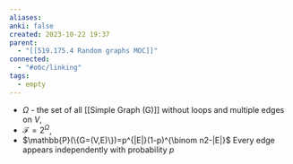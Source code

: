 ```yaml
---
aliases: 
anki: false
created: 2023-10-22 19:37
parent:
  - "[[519.175.4 Random graphs MOC]]"
connected:
  - "#обс/linking"
tags:
  - empty
---
```

- $\Omega$ - the set of all [[Simple Graph (G)]] without loops and multiple edges on $V$, 
- $\mathcal{F}=2^\Omega$,
- $\mathbb{P}(\{G=(V,E)\})=p^{|E|}(1-p)^{\binom n2-|E|}$
 Every edge appears independently with probability $p$





